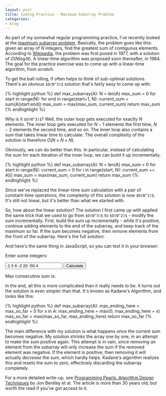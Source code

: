 ```yaml
---
layout: post
title: Coding Practice - Maximum Subarray Problem
categories:
- blog
---
```


As part of my somewhat regular programming practice, I've recently looked at the [maximum subarray problem](http://en.wikipedia.org/wiki/Maximum_subarray_problem).
Basically, the problem goes like this: given an array of $N$ integers, find the greatest sum of contiguous elements.
According to [Wikipedia](http://en.wikipedia.org/wiki/Maximum_subarray_problem), the problem was first posed in 1977, with a solution of $O(N \log N)$.
A linear-time algorithm was proposed soon thereafter, in 1984.
The goal for the practice exercise was to come up with a linear-time algorithm, from scratch.

To get the ball rolling, if often helps to think of sub-optimal solutions.
There's an obvious `$O(N^3)$` solution that's fairly easy to come up with:

{% highlight python %}
    def max_subarray(A):
      N = len(A)
      max_sum = 0
      for start in range(N):
        for end in range(start+1, N):
          current_sum = sum(A[start:end])
          max_sum = max(max_sum, current_sum)
      return max_sum
{% endhighlight %}

Why is it `$O(N^3)$`?
Well, the outer loop gets executed for exactly $N$ elements.
The inner loop gets executed for $N-1$ elements the first time, $N-2$ elements the second time, and so on. 
The inner loop also contains a sum that takes linear time to calculate.
The overall complexity of the solution is therefore $O(N \times N \times N)$.

Obviously, we can do better than this.
In particular, instead of calculating the sum for each iteration of the inner loop, we can build it up incrementally.

{% highlight python %}
    def max_subarray(A):
      N = len(A)
      max_sum = 0
      for start in range(N):
        current_sum = 0
        for i in range(start, N):
          current_sum += A[i]
          max_sum = max(max_sum, current_sum)
      return max_sum
{% endhighlight %}

Since we've replaced the linear-time sum calculation with a pair of constant-time operations, the complexity of this solution is now `$O(N^2)$`.
It's still not linear, but it's better than what we started with.

So, how about the linear solution?
The solution I first came up with applied the same trick that we used to go from `$O(N^3)$` to `$O(N^2)$` - modify the sum incrementally.
First, build the sum up incrementally - while it's positive, continue adding elements to the end of the subarray, and keep track of the maximum so far.
If the sum becomes negative, then remove elements from the front of the subarray.
Here's the full solution:

<script src="https://gist.github.com/mpenkov/7297594.js?file=mcs.py"></script>

And here's the same thing in JavaScript, so you can test it in your browser:

Enter some integers: 

<input type="text" id="txtInput" value="-1 5 6 -2 20 -50 4"></input>
<button onClick="btnOnClick();">Calculate</button>
<p>
Max consecutive sum is: <span id="divResult"></span>
</p>
<script>
  function maxConsecutiveSum(numbers) {
    var start = 0;
    var end = 1;
    var current_sum = numbers[0];
    var max_sum = 0;

    while (true) {
      if (current_sum > max_sum) {
        max_sum = current_sum;
      }
      if (current_sum < 0) {
        current_sum -= numbers[start++];
        continue;
      }
      if (end == numbers.length) {
        break;
      }
      current_sum += numbers[end++];
    }
    return max_sum;
  }
  function btnOnClick() {
    var txtInput = document.getElementById("txtInput");
    var integers = txtInput.value.split(" ");
    for (var i = 0; i < integers.length; ++i) {
      integers[i] = parseInt(integers[i]);
    }
    var maxSum = maxConsecutiveSum(integers);
    var divResult = document.getElementById("divResult");
    divResult.innerHTML = maxSum;
  }
</script>

In the end, all this is more complicated than it really needs to be.
It turns out the solution is even simpler than that.
It's known as Kadane's Algorithm, and looks like this:

{% highlight python %}
    def max_subarray(A):
        max_ending_here = max_so_far = 0
        for x in A:
            max_ending_here = max(0, max_ending_here + x)
            max_so_far = max(max_so_far, max_ending_here)
        return max_so_far
{% endhighlight %}

The main difference with my solution is what happens once the current sum becomes negative.
My solution shrinks the array one by one, in an attempt to make the sum positive again.
This attempt is in vain, since removing an element from the subarray will only increase the sum if the removed element was negative.
If the element is positive, then removing it will actually *decrease* the sum, which hardly helps.
Kadane's algorithm realizes this and resets the sum to zero, effectively discarding the subarray completely.

For a more detailed write-up, see [Programming Pearls: Algorithm Design Techniques](http://dl.acm.org/citation.cfm?id=381162) by Jon Bentley et al.
The article is more than 30 years old, but worth the read if you've got access to it.
